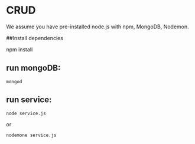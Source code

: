 # CRUD

We assume you have pre-installed node.js with npm, MongoDB, Nodemon.

##Install dependencies

npm install


## run mongoDB:

`mongod`


## run service:

`node service.js`

or

`nodemone service.js`

